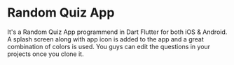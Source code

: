# Random Quiz App

It's a Random Quiz App programmend in Dart Flutter for both iOS & Android. 
A splash screen along with app icon is added to the app and a great combination of colors is used.
You guys can edit the questions in your projects once you clone it.


